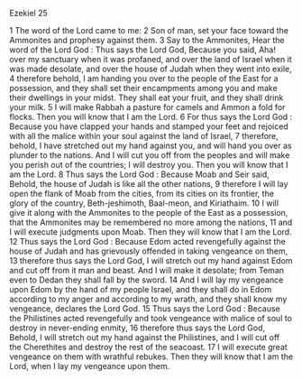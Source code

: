 Ezekiel 25

1	The word of the Lord came to me:
2	Son of man, set your face toward the Ammonites and prophesy against them.
3	Say to the Ammonites, Hear the word of the Lord God : Thus says the Lord God, Because you said, Aha! over my sanctuary when it was profaned, and over the land of Israel when it was made desolate, and over the house of Judah when they went into exile,
4	therefore behold, I am handing you over to the people of the East for a possession, and they shall set their encampments among you and make their dwellings in your midst. They shall eat your fruit, and they shall drink your milk.
5	I will make Rabbah a pasture for camels and Ammon a fold for flocks. Then you will know that I am the Lord.
6	For thus says the Lord God : Because you have clapped your hands and stamped your feet and rejoiced with all the malice within your soul against the land of Israel,
7	therefore, behold, I have stretched out my hand against you, and will hand you over as plunder to the nations. And I will cut you off from the peoples and will make you perish out of the countries; I will destroy you. Then you will know that I am the Lord.
8	Thus says the Lord God : Because Moab and Seir said, Behold, the house of Judah is like all the other nations,
9	therefore I will lay open the flank of Moab from the cities, from its cities on its frontier, the glory of the country, Beth-jeshimoth, Baal-meon, and Kiriathaim.
10	I will give it along with the Ammonites to the people of the East as a possession, that the Ammonites may be remembered no more among the nations,
11	and I will execute judgments upon Moab. Then they will know that I am the Lord.
12	Thus says the Lord God : Because Edom acted revengefully against the house of Judah and has grievously offended in taking vengeance on them,
13	therefore thus says the Lord God, I will stretch out my hand against Edom and cut off from it man and beast. And I will make it desolate; from Teman even to Dedan they shall fall by the sword.
14	And I will lay my vengeance upon Edom by the hand of my people Israel, and they shall do in Edom according to my anger and according to my wrath, and they shall know my vengeance, declares the Lord God.
15	Thus says the Lord God : Because the Philistines acted revengefully and took vengeance with malice of soul to destroy in never-ending enmity,
16	therefore thus says the Lord God, Behold, I will stretch out my hand against the Philistines, and I will cut off the Cherethites and destroy the rest of the seacoast.
17	I will execute great vengeance on them with wrathful rebukes. Then they will know that I am the Lord, when I lay my vengeance upon them.

